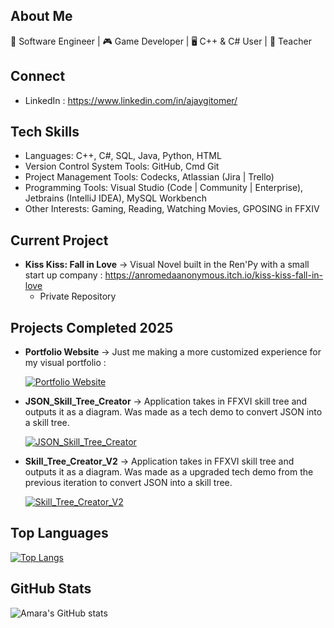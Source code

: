 
## About Me 
🚀 Software Engineer | 🎮 Game Developer | 🖥️ C++ & C# User | 🌱 Teacher

## Connect 
- LinkedIn : https://www.linkedin.com/in/ajaygitomer/

## Tech Skills
- Languages: C++, C#, SQL, Java, Python, HTML
- Version Control System Tools: GitHub, Cmd Git 
- Project Management Tools: Codecks, Atlassian (Jira | Trello)
- Programming Tools: Visual Studio (Code | Community | Enterprise), Jetbrains (IntelliJ IDEA), MySQL Workbench
- Other Interests: Gaming, Reading, Watching Movies, GPOSING in FFXIV


## Current Project
- __Kiss Kiss: Fall in Love__ -> Visual Novel built in the Ren'Py with a small start up company : https://anromedaanonymous.itch.io/kiss-kiss-fall-in-love
  - Private Repository
  

## Projects Completed 2025

- __Portfolio Website__ -> Just me making a more customized experience for my visual portfolio :

  [![Portfolio Website](https://github-readme-stats.vercel.app/api/pin/?username=Akane-Nishiwake&repo=Akane-Nishiwake.github.io\&theme=github_dark)](https://github.com/Akane-Nishiwake/Akane-Nishiwake.github.io)

- __JSON_Skill_Tree_Creator__ -> Application takes in FFXVI skill tree and outputs it as a diagram. Was made as a tech demo to convert JSON into a skill tree.
  
    [![JSON_Skill_Tree_Creator](https://github-readme-stats.vercel.app/api/pin/?username=Akane-Nishiwake&repo=JSON_Skill_Tree_Creator\&theme=github_dark)](https://github.com/Akane-Nishiwake/JSON_Skill_Tree_Creator)

- __Skill_Tree_Creator_V2__ -> Application takes in FFXVI skill tree and outputs it as a diagram. Was made as a upgraded tech demo from the previous iteration to convert JSON into a skill tree.
  
    [![Skill_Tree_Creator_V2](https://github-readme-stats.vercel.app/api/pin/?username=Akane-Nishiwake&repo=Skill_Tree_Creator_V2\&theme=github_dark)](https://github.com/Akane-Nishiwake/Skill_Tree_Creator_V2)



## Top Languages  
[![Top Langs](https://github-readme-stats.vercel.app/api/top-langs/?username=Akane-Nishiwake\&layout=donut\&theme=github_dark)](https://github.com/Akane-Nishiwake/github-readme-stats)


## GitHub Stats  
![Amara's GitHub stats](https://github-readme-stats.vercel.app/api?username=Akane-Nishiwake\&theme=github_dark\&hide_rank=true\&show_icons=true\&show=reviews,prs_merged,prs_merged_percentage) 


<!--
**Akane-Nishiwake/Akane-Nishiwake** is a ✨ _special_ ✨ repository because its `README.md` (this file) appears on your GitHub profile.

Here are some ideas to get you started:

- 🔭 I’m currently working on ...
- 🌱 I’m currently learning ...
- 👯 I’m looking to collaborate on ...
- 🤔 I’m looking for help with ...
- 💬 Ask me about ...
- 📫 How to reach me: ...
- 😄 Pronouns: ...
- ⚡ Fun fact: ...
-->
